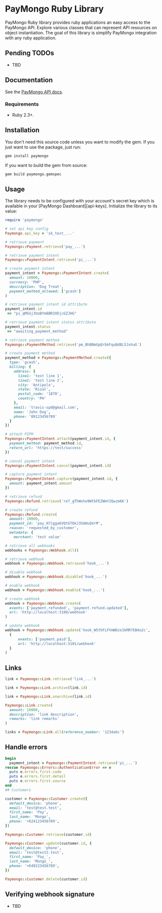 # PayMongo Ruby Library

PayMongo Ruby library provides ruby applications an easy access to the PayMongo API. Explore various classes that can represent API resources on object instantiation. The goal of this library is simplify PayMongo integration with any ruby application.

## Pending TODOs

- TBD

## Documentation

See the [PayMongo API docs](https://developers.paymongo.com/reference/getting-started-with-your-api).

### Requirements

- Ruby 2.3+.

## Installation

You don't need this source code unless you want to modify the gem. If you just
want to use the package, just run:

```sh
gem install paymongo
```

If you want to build the gem from source:

```sh
gem build paymongo.gemspec
```

## Usage

The library needs to be configured with your account's secret key which is
available in your [PayMongo Dashboard][api-keys]. Initialize the library to its
value:

```ruby
require 'paymongo'

# set api key config
Paymongo.api_key = 'sk_test_...'

# retrieve payment
Paymongo::Payment.retrieve('pay_...')

# retrieve payment intent
Paymongo::PaymentIntent.retrieve('pi_...')

# create payment intent
payment_intent = Paymongo::PaymentIntent.create(
  amount: 10000,
  currency: 'PHP',
  description: 'Dog Treat',
  payment_method_allowed: ['gcash']
)

# retrieve payment intent id attribute
payment_intent.id
 => "pi_qMSGj3UoBYm8BR3XDjcGZJHG"

# retrieve payment intent status attribute
payment_intent.status
 => "awaiting_payment_method"

# retrieve payment method
Paymongo::PaymentMethod.retrieve('pm_BhBBmUpQrbkFquBdBL5JxhuG')

# create payment method
payment_method = Paymongo::PaymentMethod.create({
  type: 'gcash',
  billing: {
    address: {
      line1: 'test line 1',
      line2: 'test line 2',
      city: 'Antipolo',
      state: 'Rizal',
      postal_code: '1870',
      country: 'PH'
    },
    email: 'travis-spd@gmail.com',
    name: 'John Dog',
    phone: '09123456789'
  }
})

# attach PIPM
Paymongo::PaymentIntent.attach(payment_intent.id, {
  payment_method: payment_method.id,
  return_url: 'https://test/success'
})

# cancel payment intent
Paymongo::PaymentIntent.cancel(payment_intent.id)

# capture payment intent
Paymongo::PaymentIntent.capture(payment_intent.id, {
  amount: payment_intent.amount
})

# retrieve refund
Paymongo::Refund.retrieve('ref_gThWxhe9WtbFEZWmY2Qwzm6K')

# create refund
Paymongo::Refund.create(
  amount: 10000,
  payment_id: 'pay_H7igga6VQtGTbkJ35AHuQ4rM',
  reason: 'requested_by_customer',
  metadata: {
    merchant: 'test value'

# retrieve all webhooks
webhooks = Paymongo::Webhook.all()

# retrieve webhook
webhook = Paymongo::Webhook.retrieve('hook_...')

# disable webhook
webhook = Paymongo::Webhook.disable('hook_...')

# enable webhook
webhook = Paymongo::Webhook.enable('hook_...')

# create webhook
webhook = Paymongo::Webhook.create(
  events: ['payment.refunded', 'payment.refund.updated'],
  url: 'http://localhost:3100/webhook'
)

# update webhook
webhook = Paymongo::Webhook.update('hook_W5thFLFVmWDze1kMR7EB4o2c',
  {
      events: ['payment.paid'],
      url: 'http://localhost:3101/webhook'
  }
)
```

## Links

```ruby
link = Paymongo::Link.retrieve('link_...')

link = Paymongo::Link.archive(link.id)

link = Paymongo::Link.unarchive(link.id)

Paymongo::Link.create(
  amount: 10000,
  description: 'link description',
  remarks: 'link remarks'
)

links = Paymongo::Link.all(reference_number: '1234abc')
```

## Handle errors

```ruby
begin
  payment_intent = Paymongo::PaymentIntent.retrieve('pi_...')
rescue Paymongo::Errors::AuthenticationError => e
  puts e.errors.first.code
  puts e.errors.first.detail
  puts e.errors.first.source
end
## Customers

customer = Paymongo::Customer.create({
  default_device: 'phone',
  email: 'test@test.test',
  first_name: 'Pay',
  last_name: 'Mongo',
  phone: '+624123456789',
})

Paymongo::Customer.retrieve(customer.id)

Paymongo::Customer.update(customer.id, {
  default_device: 'phone',
  email: 'test@test2.test',
  first_name: 'Pay_',
  last_name: 'Mongo_',
  phone: '+649223456789',
})

Paymongo::Customer.delete(customer.id)
```

## Verifying webhook signature

- TBD
